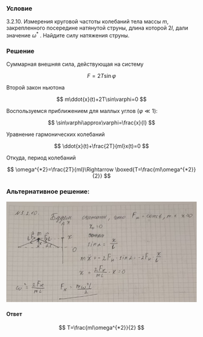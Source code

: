 ###  Условие

$3.2.10.$ Измерения круговой частоты колебаний тела массы $m$, закрепленного посередине натянутой струны, длина которой $2l$, дали значение $\omega^*$ . Найдите силу натяжения струны.

### Решение

Суммарная внешняя сила, действующая на систему

$$
F=2T\sin\varphi
$$

Второй закон ньютона

$$
m\ddot{x}(t)+2T\sin\varphi=0
$$

Воспользуемся приближением для маллых углов $(\varphi \ll 1)$:

$$
\sin\varphi\approx\varphi=\frac{x}{l}
$$

Уравнение гармонических колебаний

$$
\ddot{x}(t)+\frac{2T}{ml}x(t)=0
$$

Откуда, период колебаний

$$
\omega^{*2}=\frac{2T}{ml}\Rightarrow \boxed{T=\frac{ml\omega^{*2}}{2}}
$$

###  Альтернативное решение:

![|776x411, 67%](../../img/3.2.10/01.jpg)

#### Ответ

$$
T=\frac{ml\omega^{*2}}{2}
$$